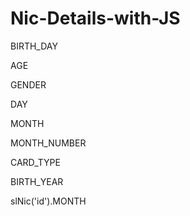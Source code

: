 # Nic-Details-with-JS

BIRTH_DAY

AGE

GENDER

DAY

MONTH

MONTH_NUMBER

CARD_TYPE

BIRTH_YEAR 



slNic('id').MONTH
